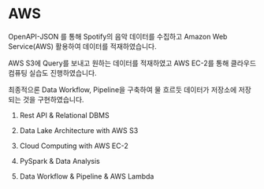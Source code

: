 # AWS
OpenAPI-JSON 를 통해 Spotify의 음악 데이터를 수집하고 Amazon Web Service(AWS) 활용하여 데이터를 적재하였습니다. 

AWS S3에 Query를 보내고 원하는 데이터를 적재하였고 AWS EC-2를 통해 클라우드 컴퓨팅 실습도 진행하였습니다. 

최종적으론 Data Workflow, Pipeline을 구축하여 물 흐르듯 데이터가 저장소에 저장되는 것을 구현하였습니다. 


1. Rest API & Relational DBMS

2. Data Lake Architecture with AWS S3

3. Cloud Computing with AWS EC-2

4. PySpark & Data Analysis

5. Data Workflow & Pipeline & AWS Lambda

